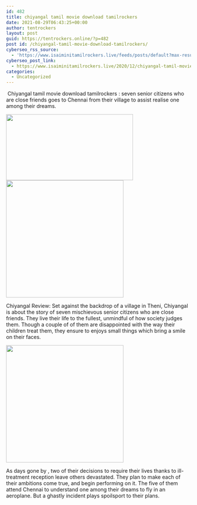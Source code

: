 ```yaml
---
id: 482
title: chiyangal tamil movie download tamilrockers
date: 2021-08-29T06:43:25+00:00
author: tentrockers
layout: post
guid: https://tentrockers.online/?p=482
post id: /chiyangal-tamil-movie-download-tamilrockers/
cyberseo_rss_source:
  - 'https://www.isaiminitamilrockers.live/feeds/posts/default?max-results=150&start-index=151'
cyberseo_post_link:
  - https://www.isaiminitamilrockers.live/2020/12/chiyangal-tamil-movie-download.html
categories:
  - Uncategorized
---
```

<meta content="&nbsp;Chiyangal tamil movie download tamilrockers : seven senior citizens who are close friends goes to Chennai from their village to assist real..." name="twitter:description" />

  


<center>
</center>

&nbsp;Chiyangal tamil movie download tamilrockers : seven senior citizens who are close friends goes to Chennai from their village to assist realise one among their dreams.<ins data-width="0" data-height="0" class="c36959e1bc6" data-domain="//aaaaaco.com" data-affquery="/f5ff9bfd5d/36959e1bc6/?placementName=default"></ins>

<div class="separator">
  <a href="https://1.bp.blogspot.com/-YUc-xFplx3I/X-lMVRXtdtI/AAAAAAAAAI4/J8lzNkocZdw5tOY6JiiesgCMG9mjX-AGACLcBGAsYHQ/s470/CHIYANGAL-FULL-MOVIE.JPG" imageanchor="1"><img loading="lazy" border="0" data-original-height="219" data-original-width="470" height="180" src="https://1.bp.blogspot.com/-YUc-xFplx3I/X-lMVRXtdtI/AAAAAAAAAI4/J8lzNkocZdw5tOY6JiiesgCMG9mjX-AGACLcBGAsYHQ/w346-h180/CHIYANGAL-FULL-MOVIE.JPG" width="346" /></a>
</div>



<div class="separator">
  <a href="https://aaaaaco.com/b7e8e06d99/2b782d608c/?placementName=default" imageanchor="1" target="_blank" rel="noopener"><img border="0" data-original-height="166" data-original-width="800" src="https://1.bp.blogspot.com/-nNm6CyLeIPI/X-lMeDcLGtI/AAAAAAAAAI8/BZcm0ftxGKYw2xjhJA3j-cSrKCJm3Kx2ACLcBGAsYHQ/s320/unnamed.gif" width="320" /></a>
</div>

<ins data-width="0" data-height="0" class="c36959e1bc6" data-domain="//aaaaaco.com" data-affquery="/f5ff9bfd5d/36959e1bc6/?placementName=default"></ins>

Chiyangal Review: Set against the backdrop of a village in Theni, Chiyangal is about the story of seven mischievous senior citizens who are close friends. They live their life to the fullest, unmindful of how society judges them. Though a couple of of them are disappointed with the way their children treat them, they ensure to enjoys small things which bring a smile on their faces.<ins data-width="0" data-height="0" class="c36959e1bc6" data-domain="//aaaaaco.com" data-affquery="/f5ff9bfd5d/36959e1bc6/?placementName=default"></ins>

<div class="separator">
  <a href="https://aaaaaco.com/b7e8e06d99/2b782d608c/?placementName=default" imageanchor="1" target="_blank" rel="noopener"><img border="0" data-original-height="166" data-original-width="800" src="https://1.bp.blogspot.com/-UeA19QRseTQ/X-lMm2QztZI/AAAAAAAAAJE/9dgI7NoqsXY54aQuN0H1ph5cLMZXARHFwCLcBGAsYHQ/s320/unnamed.gif" width="320" /></a>
</div>

<ins data-width="0" data-height="0" class="c36959e1bc6" data-domain="//aaaaaco.com" data-affquery="/f5ff9bfd5d/36959e1bc6/?placementName=default"></ins>

As days gone by , two of their decisions to require their lives thanks to ill-treatment reception leave others devastated. They plan to make each of their ambitions come true, and begin performing on it. The five of them attend Chennai to understand one among their dreams to fly in an aeroplane. But a ghastly incident plays spoilsport to their plans.<ins data-width="0" data-height="0" class="c36959e1bc6" data-domain="//aaaaaco.com" data-affquery="/f5ff9bfd5d/36959e1bc6/?placementName=default"></ins>

<center>
</center>